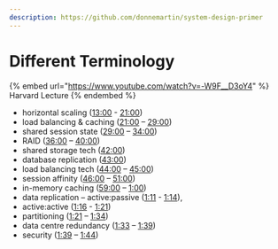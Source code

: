 ```yaml
---
description: https://github.com/donnemartin/system-design-primer
---
```


# Different Terminology

{% embed url="https://www.youtube.com/watch?v=-W9F__D3oY4" %}
Harvard Lecture
{% endembed %}

* horizontal scaling ([13:00](https://www.youtube.com/watch?v=-W9F\_\_D3oY4\&t=780s) - [21:00](https://www.youtube.com/watch?v=-W9F\_\_D3oY4\&t=1260s))&#x20;
* load balancing & caching ([21:00](https://www.youtube.com/watch?v=-W9F\_\_D3oY4\&t=1260s) – [29:00](https://www.youtube.com/watch?v=-W9F\_\_D3oY4\&t=1740s))&#x20;
* shared session state ([29:00](https://www.youtube.com/watch?v=-W9F\_\_D3oY4\&t=1740s) – [34:00](https://www.youtube.com/watch?v=-W9F\_\_D3oY4\&t=2040s))&#x20;
* RAID ([36:00](https://www.youtube.com/watch?v=-W9F\_\_D3oY4\&t=2160s) – [40:00](https://www.youtube.com/watch?v=-W9F\_\_D3oY4\&t=2400s))&#x20;
* shared storage tech ([42:00](https://www.youtube.com/watch?v=-W9F\_\_D3oY4\&t=2520s))&#x20;
* database replication ([43:00](https://www.youtube.com/watch?v=-W9F\_\_D3oY4\&t=2580s))&#x20;
* load balancing tech ([44:00](https://www.youtube.com/watch?v=-W9F\_\_D3oY4\&t=2640s) – [45:00](https://www.youtube.com/watch?v=-W9F\_\_D3oY4\&t=2700s))&#x20;
* session affinity ([46:00](https://www.youtube.com/watch?v=-W9F\_\_D3oY4\&t=2760s) – [51:00](https://www.youtube.com/watch?v=-W9F\_\_D3oY4\&t=3060s))&#x20;
* in-memory caching ([59:00](https://www.youtube.com/watch?v=-W9F\_\_D3oY4\&t=3540s) – [1:00](https://www.youtube.com/watch?v=-W9F\_\_D3oY4\&t=60s))&#x20;
* data replication – active:passive ([1:11](https://www.youtube.com/watch?v=-W9F\_\_D3oY4\&t=71s) - [1:14](https://www.youtube.com/watch?v=-W9F\_\_D3oY4\&t=74s)),&#x20;
* active:active ([1:16](https://www.youtube.com/watch?v=-W9F\_\_D3oY4\&t=76s) - [1:21](https://www.youtube.com/watch?v=-W9F\_\_D3oY4\&t=81s))&#x20;
* partitioning ([1:21](https://www.youtube.com/watch?v=-W9F\_\_D3oY4\&t=81s) – [1:34](https://www.youtube.com/watch?v=-W9F\_\_D3oY4\&t=94s))&#x20;
* data centre redundancy ([1:33](https://www.youtube.com/watch?v=-W9F\_\_D3oY4\&t=93s) – [1:39](https://www.youtube.com/watch?v=-W9F\_\_D3oY4\&t=99s))&#x20;
* security ([1:39](https://www.youtube.com/watch?v=-W9F\_\_D3oY4\&t=99s) – [1:44](https://www.youtube.com/watch?v=-W9F\_\_D3oY4\&t=104s))
